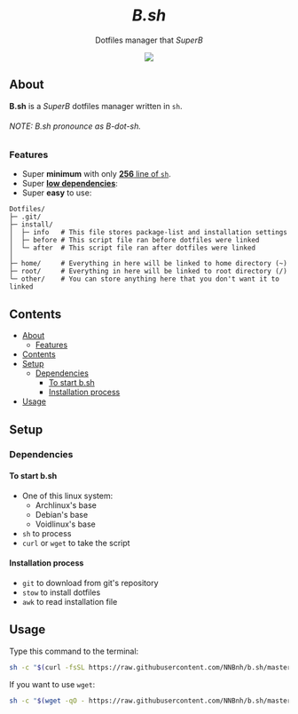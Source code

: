 <h1 align="center"><b><i>B.sh</i></b></h1>
<p align="center">Dotfiles manager that <i>SuperB</i></p>

<p align="center">
	<img src="image/logo.png">
</p>

## About
**B.sh** is a *SuperB* dotfiles manager written in `sh`.

###### NOTE: B.sh pronounce as B-dot-sh.

### Features
- Super **minimum** with only [**256** line of `sh`](b.sh).
- Super [**low dependencies**](#dependencies):
- Super **easy** to use:

```
Dotfiles/
├─ .git/
├─ install/
│  ├─ info   # This file stores package-list and installation settings
│  ├─ before # This script file ran before dotfiles were linked
│  └─ after  # This script file ran after dotfiles were linked
│
├─ home/     # Everything in here will be linked to home directory (~)
├─ root/     # Everything in here will be linked to root directory (/)
└─ other/    # You can store anything here that you don't want it to linked
```

## Contents
- [About](#about)
  - [Features](#features)
- [Contents](#contents)
- [Setup](#setup)
  - [Dependencies](#dependencies)
    - [To start b.sh](#to-start-bsh)
    - [Installation process](#installation-process)
- [Usage](#usage)

## Setup
### Dependencies
#### To start b.sh
- One of this linux system:
  - Archlinux's base
  - Debian's base
  - Voidlinux's base
- `sh` to process
- `curl` or `wget` to take the script

#### Installation process
- `git` to download from git's repository
- `stow` to install dotfiles
- `awk` to read installation file

## Usage
Type this command to the terminal:

```sh
sh -c "$(curl -fsSL https://raw.githubusercontent.com/NNBnh/b.sh/master/b.sh)"
```

If you want to use `wget`:

```sh
sh -c "$(wget -qO - https://raw.githubusercontent.com/NNBnh/b.sh/master/b.sh)"
```
